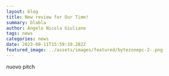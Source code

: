 ```yaml
---
layout: blog
title: New review for Our Time!
summary: blabla
author: Angelo Nicola Giuliano
tags: news
categories: news
date: 2023-08-11T15:59:19.282Z
featured_image: ../assets/images/featured/bytezonepc-2-.png
---
```

n﻿uovo pitch